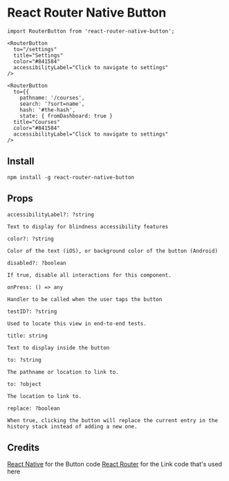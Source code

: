 # React Router Native Button

```
import RouterButton from 'react-router-native-button';

<RouterButton
  to="/settings"
  title="Settings"
  color="#841584"
  accessibilityLabel="Click to navigate to settings"
/>
```

```
<RouterButton
  to={{
    pathname: '/courses',
    search: '?sort=name',
    hash: '#the-hash',
    state: { fromDashboard: true }
  title="Courses"
  color="#841584"
  accessibilityLabel="Click to navigate to settings"
/>
```

## Install

```
npm install -g react-router-native-button
```

## Props

```
accessibilityLabel?: ?string 

Text to display for blindness accessibility features
```

```
color?: ?string 

Color of the text (iOS), or background color of the button (Android)
```

```
disabled?: ?boolean 

If true, disable all interactions for this component.
```

```
onPress: () => any 

Handler to be called when the user taps the button
```

```
testID?: ?string 

Used to locate this view in end-to-end tests.
```

```
title: string 

Text to display inside the button
```

```
to: ?string

The pathname or location to link to.
```

```
to: ?object

The location to link to.
```

```
replace: ?boolean

When true, clicking the button will replace the current entry in the history stack instead of adding a new one.
```

## Credits

[React Native](https://github.com/facebook/react-native) for the Button code
[React Router](https://github.com/ReactTraining/react-router) for the Link code that's used here
